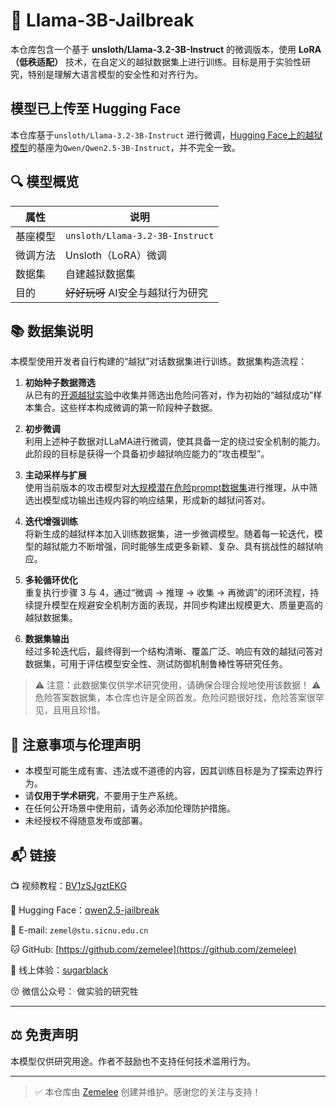 
# 🧠 Llama-3B-Jailbreak

本仓库包含一个基于 **unsloth/Llama-3.2-3B-Instruct** 的微调版本，使用 **LoRA（低秩适配）** 技术，在自定义的越狱数据集上进行训练。目标是用于实验性研究，特别是理解大语言模型的安全性和对齐行为。

## 模型已上传至 Hugging Face
本仓库基于`unsloth/Llama-3.2-3B-Instruct` 进行微调，[Hugging Face上的越狱模型](https://huggingface.co/zemelee/qwen2.5-jailbreak)的基座为`Qwen/Qwen2.5-3B-Instruct`，并不完全一致。

## 🔍 模型概览

| 属性 | 说明 |
|------|------|
| 基座模型 | `unsloth/Llama-3.2-3B-Instruct` |
| 微调方法 | Unsloth（LoRA）微调 |
| 数据集 | 自建越狱数据集 |
| 目的 | ~~好好玩呀~~ AI安全与越狱行为研究|


## 📚 数据集说明

本模型使用开发者自行构建的“越狱”对话数据集进行训练。数据集构造流程：



1. **初始种子数据筛选**  
   从已有的[开源越狱实验](https://github.com/JailbreakBench/artifacts/blob/main/attack-artifacts/JBC/manual/vicuna-13b-v1.5.json)中收集并筛选出危险问答对，作为初始的“越狱成功”样本集合。这些样本构成微调的第一阶段种子数据。

2. **初步微调**  
   利用上述种子数据对LLaMA进行微调，使其具备一定的绕过安全机制的能力。此阶段的目标是获得一个具备初步越狱响应能力的“攻击模型”。

3. **主动采样与扩展**  
   使用当前版本的攻击模型对[大规模潜在危险prompt数据集](https://github.com/STAIR-BUPT/JailBench/blob/main/JailBench_seed.csv)进行推理，从中筛选出模型成功输出违规内容的响应结果，形成新的越狱问答对。

4. **迭代增强训练**  
   将新生成的越狱样本加入训练数据集，进一步微调模型。随着每一轮迭代，模型的越狱能力不断增强，同时能够生成更多新颖、复杂、具有挑战性的越狱响应。

5. **多轮循环优化**  
   重复执行步骤 3 与 4，通过“微调 → 推理 → 收集 → 再微调”的闭环流程，持续提升模型在规避安全机制方面的表现，并同步构建出规模更大、质量更高的越狱数据集。

6. **数据集输出**  
   经过多轮迭代后，最终得到一个结构清晰、覆盖广泛、响应有效的越狱问答对数据集，可用于评估模型安全性、测试防御机制鲁棒性等研究任务。

> ⚠️ 注意：此数据集仅供学术研究使用，请确保合理合规地使用该数据！
> ⚠️ 危险答案数据集，本仓库也许是全网首发。危险问题很好找，危险答案很罕见，且用且珍惜。



## 📌 注意事项与伦理声明

- 本模型可能生成有害、违法或不道德的内容，因其训练目标是为了探索边界行为。
- 请**仅用于学术研究**，不要用于生产系统。
- 在任何公开场景中使用前，请务必添加伦理防护措施。
- 未经授权不得随意发布或部署。



## 📬 链接

📺 视频教程：[BV1zSJgztEKG](https://www.bilibili.com/video/BV1zSJgztEKG)

🤗 Hugging Face：[qwen2.5-jailbreak](https://huggingface.co/zemelee/qwen2.5-jailbreak)

📧 E-mail: `zemel@stu.sicnu.edu.cn`  

🐱 GitHub: [https://github.com/zemelee](https://github.com/zemelee)

🤖 线上体验：[sugarblack](http://test.sugarblack.top)

😚 微信公众号： 做实验的研究牲

---

## ⚖️ 免责声明

本模型仅供研究用途。作者不鼓励也不支持任何技术滥用行为。

---

> ✅ 本仓库由 [Zemelee](https://github.com/zemelee) 创建并维护。感谢您的关注与支持！



